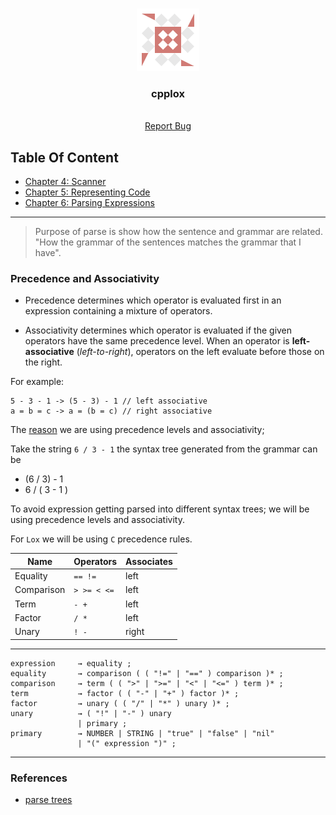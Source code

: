 ﻿ <!-- PROJECT LOGO -->
<br />
<p style="text-align: center" align="center">
  <a href="https://github.com/kana800/sinlang">
  <img src=".images/sinlang.png" alt="logo"> 
  </a>

  <h3 align="center">cpplox</h3>
  <p align="center">
    <br />
    <a href="https://github.com/kana800/sinlang/issues">Report Bug</a>
  </p>
</p>


## Table Of Content

- [Chapter 4: Scanner](https://github.com/kana800/sinlang/tree/chp4)
- [Chapter 5: Representing Code](https://github.com/kana800/sinlang/tree/chp5)
- [Chapter 6: Parsing Expressions](https://github.com/kana800/sinlang/tree/chp6)

---


> Purpose of parse is show how the sentence and grammar are related. 
"How the grammar of the sentences matches the grammar that I have". 

### Precedence and Associativity

- Precedence determines which operator is evaluated first 
in an expression containing a mixture of operators.

- Associativity determines which operator is evaluated if the given
operators have the same precedence level. When an operator is 
**left-associative** (*left-to-right*), operators on the left evaluate
before those on the right. 

For example:

```
5 - 3 - 1 -> (5 - 3) - 1 // left associative
a = b = c -> a = (b = c) // right associative
```

The [reason](https://craftinginterpreters.com/parsing-expressions.html#ambiguity-and-the-parsing-game) 
we are using precedence levels and associativity;

Take the string `6 / 3 - 1` the syntax tree generated from the grammar can be
- (6 / 3) - 1
- 6 / ( 3 - 1 )

To avoid expression getting parsed into different syntax trees; we will be using 
precedence levels and associativity.

For `Lox` we will be using `C` precedence rules.

|Name|Operators|Associates|
|----|---------|----------|
|Equality| `== !=` | left |
|Comparison| `> >= < <=` | left |
|Term | `- +` | left |
|Factor | `/ *` | left |
|Unary | `! -` | right |

---

```
expression     → equality ;
equality       → comparison ( ( "!=" | "==" ) comparison )* ;
comparison     → term ( ( ">" | ">=" | "<" | "<=" ) term )* ;
term           → factor ( ( "-" | "+" ) factor )* ;
factor         → unary ( ( "/" | "*" ) unary )* ;
unary          → ( "!" | "-" ) unary
               | primary ;
primary        → NUMBER | STRING | "true" | "false" | "nil"
               | "(" expression ")" ;
```

---


### References

- [parse trees](https://www.youtube.com/watch?v=SYQVxGnlpZM&t=9s)

